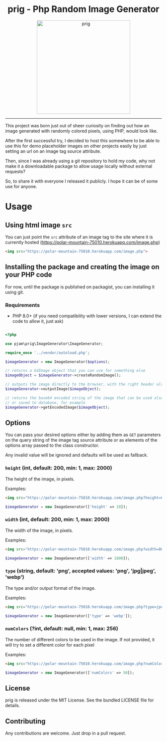 <h1 align="center">prig - Php Random Image Generator</h1>

<p align="center">
	<img src="https://polar-mountain-75010.herokuapp.com/image.php?width=300&height=300" alt="prig" width="300" height="300">
</p>

------

This project was born just out of sheer curiosity on finding out how an image generated with randomly 
colored pixels, using PHP, would look like.

After the first successful try, I decided to host this somewhere to be able to use this for demo
placeholder images on other projects easily by just setting an url on an image tag source attribute.

Then, since I was already using a git repository to hold my code, why not make it a downloadable package
to allow usage locally without external requests? 

So, to share it with everyone I released it publicly. I hope it can be of some use for anyone.

# Usage

## Using html image `src`
You can just point the `src` attribute of an image tag to the site where it is currently hosted
(https://polar-mountain-75010.herokuapp.com/image.php)
```html
<img src="https://polar-mountain-75010.herokuapp.com/image.php">
```

## Installing the package and creating the image on your PHP code
For now, until the package is published on packagist, you can installing it using git.
### Requirements
 - PHP 8.0+ (if you need compatibility with lower versions, I can extend the code to allow it, just ask)

```php

<?php

use pjam\prig\ImageGenerator\ImageGenerator;

require_once '../vendor/autoload.php';

$imageGenerator = new ImageGenerator($options);

// returns a GdImage object that you can use for something else
$imageObject = $imageGenerator->createRandomImage(); 

// outputs the image directly to the browser, with the right header already set
$imageGenerator->outputImage($imageObject);

// returns the base64 encoded string of the image that can be used also in the src attribute of an image tag
// or saved to database, for example
$imageGenerator->getEncodedImage($imageObject);
```

## Options

You can pass your desired options either by adding them as `GET` parameters on the query string
of the image tag source attribute or as elements of the options array passed to the class constructor.

Any invalid value will be ignored and defaults will be used as fallback.

### `height` (int, default: 200, min: 1, max: 2000)
The height of the image, in pixels.

Examples:
```html
<img src="https://polar-mountain-75010.herokuapp.com/image.php?height=600">
```
```php
$imageGenerator = new ImageGenerator(['height' => 20]);
```

### `width` (int, default: 200, min: 1, max: 2000)
The width of the image, in pixels.

Examples:
```html
<img src="https://polar-mountain-75010.herokuapp.com/image.php?width=800">
```
```php
$imageGenerator = new ImageGenerator(['width' => 1800]);
```

### `type` (string, default: 'png', accepted values: 'png', 'jpg|jpeg', 'webp')
The type and/or output format of the image.

Examples:
```html
<img src="https://polar-mountain-75010.herokuapp.com/image.php?type=jpeg">
```
```php
$imageGenerator = new ImageGenerator(['type' => 'webp']);
```

### `numColors` (?int, default: null, min: 1, max: 256)
The number of different colors to be used in the image. If not provided, 
it will try to set a different color for each pixel

Examples:
```html
<img src="https://polar-mountain-75010.herokuapp.com/image.php?numColors=2">
```
```php
$imageGenerator = new ImageGenerator(['numColors' => 50]);
```

## License

prig is released under the MIT License. See the bundled LICENSE file for details.

## Contributing
Any contributions are welcome. Just drop in a pull request.
